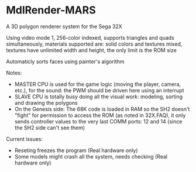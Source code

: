 # MdlRender-MARS
A 3D polygon renderer system for the Sega 32X

Using video mode 1, 256-color indexed, supports triangles and quads simultaneously, materials supported are: solid colors and textures mixed, textures have unlimited width and height, the only limit is the ROM size

Automaticly sorts faces using painter's algorithm

Notes:
- MASTER CPU is used for the game logic (moving the player, camera, etc.), for the sound: the PWM should be driven here using an interrupt
- SLAVE CPU is totally busy doing all the visual work: modeling, sorting and drawing the polygons
- On the Genesis side: The 68K code is loaded in RAM so the SH2 doesn't "fight" for permission to access the ROM (as noted in 32X.FAQ), it only sends controller values to the very last COMM ports: 12 and 14 (since the SH2 side can't see them)

Current issues:
- Reseting freezes the program (Real hardware only)
- Some models might crash all the system, needs checking (Real hardware only)
